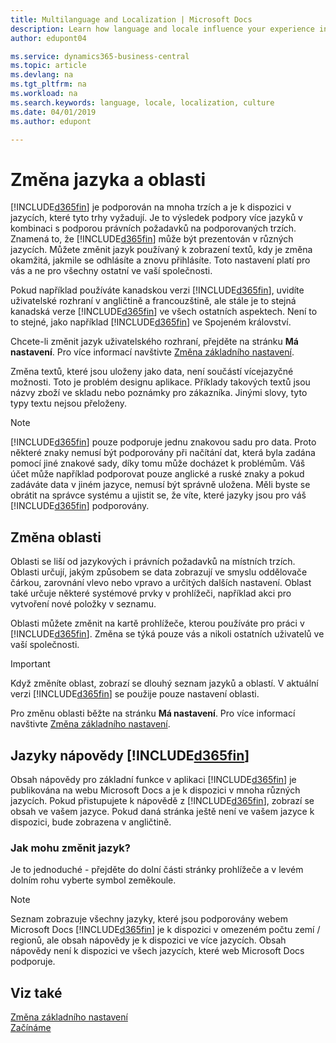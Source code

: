 ```yaml
---
title: Multilanguage and Localization | Microsoft Docs
description: Learn how language and locale influence your experience in Business Central.
author: edupont04

ms.service: dynamics365-business-central
ms.topic: article
ms.devlang: na
ms.tgt_pltfrm: na
ms.workload: na
ms.search.keywords: language, locale, localization, culture
ms.date: 04/01/2019
ms.author: edupont

---
```

# Změna jazyka a oblasti

[!INCLUDE[d365fin](includes/d365fin_md.md)]  je podporován na mnoha trzích a je k dispozici v jazycích, které tyto trhy vyžadují. Je to výsledek podpory více jazyků v kombinaci s podporou právních požadavků na podporovaných trzích. Znamená to, že [!INCLUDE[d365fin](includes/d365fin_md.md)] může být prezentován v různých jazycích. Můžete změnit jazyk používaný k zobrazení textů, kdy je změna okamžitá, jakmile se odhlásíte a znovu přihlásíte. Toto nastavení platí pro vás a ne pro všechny ostatní ve vaší společnosti.

Pokud například používáte kanadskou verzi [!INCLUDE[d365fin](includes/d365fin_md.md)], uvidíte uživatelské rozhraní v angličtině a francouzštině, ale stále je to  stejná kanadská verze [!INCLUDE[d365fin](includes/d365fin_md.md)] ve všech ostatních aspektech. Není to to stejné, jako například [!INCLUDE[d365fin](includes/d365fin_md.md)] ve Spojeném království.

Chcete-li změnit jazyk uživatelského rozhraní, přejděte na stránku **Má nastavení**. Pro více informací navštivte [Změna základního nastavení](ui-change-basic-settings.md#language).

Změna textů, které jsou uloženy jako data, není součástí vícejazyčné možnosti. Toto je problém designu aplikace. Příklady takových textů jsou názvy zboží ve skladu nebo poznámky pro zákazníka. Jinými slovy, tyto typy textu nejsou přeloženy.

> [!NOTE]
> [!INCLUDE[d365fin](includes/d365fin_md.md)] pouze podporuje jednu znakovou sadu pro data. Proto některé znaky nemusí být podporovány při načítání dat, která byla zadána pomocí jiné znakové sady, díky tomu může docházet k problémům. Váš účet může například podporovat pouze anglické a ruské znaky a pokud zadáváte data v jiném jazyce, nemusí být správně uložena. Měli byste se obrátit na správce systému a ujistit se, že víte, které jazyky jsou pro váš [!INCLUDE[d365fin](includes/d365fin_md.md)] podporovány.

## Změna oblasti
Oblasti se liší od jazykových i právních požadavků na místních trzích. Oblasti určují, jakým způsobem se data zobrazují ve smyslu oddělovače čárkou, zarovnání vlevo nebo vpravo a určitých dalších nastavení. Oblast také určuje některé systémové prvky v prohlížeči, například akci pro vytvoření nové položky v seznamu.

Oblasti můžete změnit na kartě prohlížeče, kterou používáte pro práci v [!INCLUDE[d365fin](includes/d365fin_md.md)]. Změna se týká pouze vás a nikoli ostatních uživatelů ve vaší společnosti.

> [!IMPORTANT]
> Když změníte oblast, zobrazí se dlouhý seznam jazyků a oblastí. V aktuální verzi [!INCLUDE[d365fin](includes/d365fin_md.md)] se použije pouze nastavení oblasti.

Pro změnu oblasti běžte na stránku **Má nastavení**. Pro více informací navštivte [Změna základního nastavení](ui-change-basic-settings.md).

## Jazyky nápovědy [!INCLUDE[d365fin](includes/d365fin_md.md)]
Obsah nápovědy pro základní funkce v aplikaci [!INCLUDE[d365fin](includes/d365fin_md.md)] je publikována na webu Microsoft Docs a je k dispozici v mnoha různých jazycích. Pokud přistupujete k nápovědě z [!INCLUDE[d365fin](includes/d365fin_md.md)], zobrazí se obsah ve vašem jazyce. Pokud daná stránka ještě není ve vašem jazyce k dispozici, bude zobrazena v angličtině.

### Jak mohu změnit jazyk?
Je to jednoduché - přejděte do dolní části stránky prohlížeče a v levém dolním rohu vyberte symbol zeměkoule.

> [!NOTE]
> Seznam zobrazuje všechny jazyky, které jsou podporovány webem Microsoft Docs [!INCLUDE[d365fin](includes/d365fin_md.md)] je k dispozici v omezeném počtu zemí / regionů, ale obsah nápovědy je k dispozici ve více jazycích. Obsah nápovědy není k dispozici ve všech jazycích, které web Microsoft Docs podporuje.

## Viz také
[Změna základního nastavení](ui-change-basic-settings.md)  
[Začínáme](product-get-started.md)
